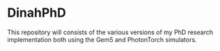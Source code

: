 # DinahPhD
This repository will consists of the various versions of my PhD research implementation both using the Gem5 and PhotonTorch simulators.
